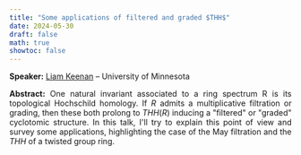 ```yaml
---
title: "Some applications of filtered and graded $THH$"
date: 2024-05-30
draft: false
math: true
showtoc: false
---
```


**Speaker:** [Liam Keenan](https://sites.google.com/view/liam-keenan/home) – University of Minnesota

**Abstract:** One natural invariant associated to a ring spectrum R is its topological Hochschild homology. If $R$ admits a multiplicative filtration or grading, then these both prolong to $THH(R)$ inducing a "filtered" or "graded" cyclotomic structure. In this talk, I'll try to explain this point of view and survey some applications, highlighting the case of the May filtration and the $THH$ of a twisted group ring.


<style>body {text-align: justify}</style>